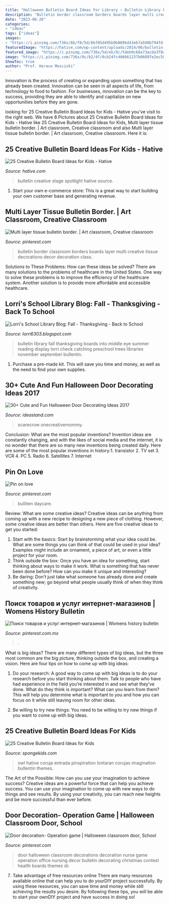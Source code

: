 ```yaml
---
title: "Halloween Bulletin Board Ideas For Library ~ Bulletin Library Fall Thanksgiving Boards Into Middle Eye Summer Reading Display Lorri Check Catching Preschool Trees Libraries November September Bullentin"
description: "Bulletin border classroom borders boards layer multi creative tissue decorations decor decoration class"
date: "2023-06-26"
categories:
- "ideas"
tags: ["ideas"]
images:
- "https://i.pinimg.com/736x/6b/f0/5d/6bf05d495b9b889bd43eb7a590b794fd.jpg"
featuredImage: "https://hative.com/wp-content/uploads/2014/06/bulletin-board-ideas/4-spotlight-work-on-stage-bulletin-board.jpg"
featured_image: "https://i.pinimg.com/736x/5d/eb/9c/5deb9c68a73acda3f8c2c854bd39b2c4.jpg"
image: "https://i.pinimg.com/736x/0c/b2/4f/0cb24fc406661237b06897e2ec50270b.jpg"
ShowToc: true
author: "Prof. Horace Mosciski"
---
```



Innovation is the process of creating or expanding upon something that has already been created. Innovation can be seen in all aspects of life, from technology to food to fashion. For businesses, innovation can be the key to success, providing they are able to identify and capitalize on new opportunities before they are gone.

	

		
looking for 25 Creative Bulletin Board Ideas for Kids - Hative you've visit to the right web. We have 8 Pictures about 25 Creative Bulletin Board Ideas for Kids - Hative like 25 Creative Bulletin Board Ideas for Kids, Multi layer tissue bulletin border. | Art classroom, Creative classroom and also Multi layer tissue bulletin border. | Art classroom, Creative classroom. Here it is:
		
    
## 25 Creative Bulletin Board Ideas For Kids - Hative

<img loading=lazy src="https://hative.com/wp-content/uploads/2014/06/bulletin-board-ideas/4-spotlight-work-on-stage-bulletin-board.jpg" onerror="this.onerror=null;this.src='https://tse3.mm.bing.net/th?id=OIP.7aRDDQnXYg7L06z1Mz7hbAHaJ3&amp;pid=15.1';" alt="25 Creative Bulletin Board Ideas for Kids - Hative">

_Source: hative.com_

>bulletin creative stage spotlight hative source. 

	

1. Start your own e-commerce store: This is a great way to start building your own customer base and generating revenue.

    
## Multi Layer Tissue Bulletin Border. | Art Classroom, Creative Classroom

<img loading=lazy src="https://i.pinimg.com/736x/03/e2/a6/03e2a6a58ba660b067f2079eecd70176--classroom-bulletin-boards-classroom-decor.jpg" onerror="this.onerror=null;this.src='https://tse3.mm.bing.net/th?id=OIP.foSSveKAjxuQjTy3Kbg-5QHaJ3&amp;pid=15.1';" alt="Multi layer tissue bulletin border. | Art classroom, Creative classroom">

_Source: pinterest.com_

>bulletin border classroom borders boards layer multi creative tissue decorations decor decoration class. 

	

Solutions to These Problems: How can these ideas be solved?
There are many solutions to the problems of healthcare in the United States. One way to solve these problems is to improve the efficiency of the healthcare system. Another solution is to provide more affordable and accessible healthcare.

    
## Lorri&#039;s School Library Blog: Fall - Thanksgiving - Back To School

<img loading=lazy src="http://3.bp.blogspot.com/-o53EYIFin24/UbCt7YtKShI/AAAAAAAAAKM/yFDYHjQChPU/s1600/summer-fall2010+125.JPG" onerror="this.onerror=null;this.src='https://tse1.mm.bing.net/th?id=OIP.TnlZu9HZlE0tG3yYFOnnQAHaJ4&amp;pid=15.1';" alt="Lorri&#039;s School Library Blog: Fall - Thanksgiving - Back to School">

_Source: lorri6303.blogspot.com_

>bulletin library fall thanksgiving boards into middle eye summer reading display lorri check catching preschool trees libraries november september bullentin. 

	

1. Purchase a pre-made kit. This will save you time and money, as well as the need to find your own supplies.

    
## 30+ Cute And Fun Halloween Door Decorating Ideas 2017

<img loading=lazy src="https://ideastand.com/wp-content/uploads/2016/10/halloween-door/24-halloween-door-decoration.jpg" onerror="this.onerror=null;this.src='https://tse2.mm.bing.net/th?id=OIP.ZwunUv4nO5o3HRA09oX5tgHaLH&amp;pid=15.1';" alt="30+ Cute and Fun Halloween Door Decorating Ideas 2017">

_Source: ideastand.com_

>scarecrow onecreativemommy. 

	

Conclusion: What are the most popular inventions?
Invention ideas are constantly changing, and with the likes of social media and the internet, it is no wonder that there are so many new inventions being created daily. Here are some of the most popular inventions in history:1. transistor 2. TV set 3. VCR 4. PC 5. Radio 6. Satellites 7. Internet 
    
## Pin On Love

<img loading=lazy src="https://i.pinimg.com/736x/6b/f0/5d/6bf05d495b9b889bd43eb7a590b794fd.jpg" onerror="this.onerror=null;this.src='https://tse1.mm.bing.net/th?id=OIP.bl0YM257xxR2HJTgM4XhfgHaHa&amp;pid=15.1';" alt="Pin on love">

_Source: pinterest.com_

>bulliten daycare. 

	

Review: What are some creative ideas?
Creative ideas can be anything from coming up with a new recipe to designing a new piece of clothing. However, some creative ideas are better than others. Here are five creative ideas to get you started: 
1. Start with the basics: Start by brainstorming what your idea could be. What are some things you can think of that could be used in your idea? Examples might include an ornament, a piece of art, or even a little project for your room. 
2. Think outside the box: Once you have an idea for something, start thinking about ways to make it work. What is something that has never been done before? How can you make it unique and interesting? 
3. Be daring: Don’t just take what someone has already done and create something new; go beyond what people usually think of when they think of creativity.

    
## Поиск товаров и услуг интернет-магазинов | Womens History Bulletin

<img loading=lazy src="https://i.pinimg.com/736x/5d/eb/9c/5deb9c68a73acda3f8c2c854bd39b2c4.jpg" onerror="this.onerror=null;this.src='https://tse4.mm.bing.net/th?id=OIP.9-m_vb3QtYJSUmdYFarizAHaJ3&amp;pid=15.1';" alt="Поиск товаров и услуг интернет-магазинов | Womens history bulletin">

_Source: pinterest.com.mx_

>. 

	

What is big ideas?
There are many different types of big ideas, but the three most common are the big picture, thinking outside the box, and creating a vision. Here are four tips on how to come up with big ideas:
1. Do your research: A good way to come up with big ideas is to do your research before you start thinking about them. Talk to people who have had experience in the field you’re interested in and see what they’ve done. What do they think is important? What can you learn from them? This will help you determine what is important to you and how you can focus on it while still leaving room for other ideas.

2. Be willing to try new things: You need to be willing to try new things if you want to come up with big ideas.

    
## 25 Creative Bulletin Board Ideas For Kids

<img loading=lazy src="https://spongekids.com/wp-content/uploads/2014/06/bulletin-board-ideas/23-owl-library-bulletin-board.jpg" onerror="this.onerror=null;this.src='https://tse2.mm.bing.net/th?id=OIP.M9SlDe-S2bWi0BWbTy1sswHaJ4&amp;pid=15.1';" alt="25 Creative Bulletin Board Ideas for Kids">

_Source: spongekids.com_

>owl hative coruja entrada pinspiration lontaran corujas imagination bullentin themes. 

	

The Art of the Possible: How can you use your imagination to achieve success?
Creative ideas are a powerful force that can help you achieve success. You can use your imagination to come up with new ways to do things and see results. By using your creativity, you can reach new heights and be more successful than ever before.

    
## Door Decoration- Operation Game | Halloween Classroom Door, School

<img loading=lazy src="https://i.pinimg.com/736x/0c/b2/4f/0cb24fc406661237b06897e2ec50270b.jpg" onerror="this.onerror=null;this.src='https://tse1.mm.bing.net/th?id=OIP.DYknqicoSAqlPY5rRc2p0wHaJ3&amp;pid=15.1';" alt="Door decoration- Operation game | Halloween classroom door, School">

_Source: pinterest.com_

>door halloween classroom decorations decoration nurse game operation office nursing decor bulletin decorating christmas contest health boards themes dr. 

	

7) Take advantage of free resources online
There are many resources available online that can help you to do yourDIY project successfully. By using these resources, you can save time and money while still achieving the results you desire. By following these tips, you will be able to start your ownDIY project and have success in doing so!

